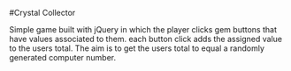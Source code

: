 #Crystal Collector


Simple game built with jQuery in which the player clicks gem buttons that have values associated to them. each button click adds the assigned value to the users total. The aim is to get the users total to equal a randomly generated computer number.